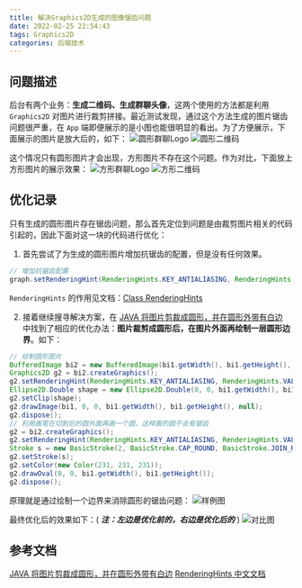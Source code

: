 ```yaml
---
title: 解决Graphics2D生成的图像锯齿问题
date: 2022-02-25 22:54:43
tags: Graphics2D
categories: 后端技术
---
```

## 问题描述

后台有两个业务：**生成二维码、生成群聊头像**，这两个使用的方法都是利用 `Graphics2D` 对图片进行裁剪拼接。最近测试发现，通过这个方法生成的图片锯齿问题很严重，在 `App` 端即便展示的是小图也能很明显的看出。<!--more-->为了方便展示，下面展示的图片是放大后的，如下：
![圆形群聊Logo](https://cdn.jsdelivr.net/gh/JokerByrant/Images@main/blog/16458009966871edaae88571a1caa7d21596d57da4147.png)
![圆形二维码](https://cdn.jsdelivr.net/gh/JokerByrant/Images@main/blog/16458010496875192b72c4d943ae886a858b4447d1026.png)

这个情况只有圆形图片才会出现，方形图片不存在这个问题。作为对比，下面放上方形图片的展示效果：
![方形群聊Logo](https://cdn.jsdelivr.net/gh/JokerByrant/Images@main/blog/16458010696880e591fc2371073d57c5d9fb4470fd30d.png)
![方形二维码](https://cdn.jsdelivr.net/gh/JokerByrant/Images@main/blog/164580108669021a9c064e72ac8b37a4c2be3b59983b9.png)

## 优化记录

只有生成的圆形图片存在锯齿问题，那么首先定位到问题是由裁剪图片相关的代码引起的，因此下面对这一块的代码进行优化：
1. 首先尝试了为生成的圆形图片增加抗锯齿的配置，但是没有任何效果。
```java
// 增加抗锯齿配置
graph.setRenderingHint(RenderingHints.KEY_ANTIALIASING, RenderingHints.VALUE_ANTIALIAS_ON);
```
`RenderingHints` 的作用见文档：[Class RenderingHints](https://www.apiref.com/java11-zh/java.desktop/java/awt/RenderingHints.html)

2. 接着继续搜寻解决方案，在 [JAVA 将图片剪裁成圆形，并在圆形外带有白边](https://cloud.tencent.com/developer/article/1622630) 中找到了相应的优化办法：**图片裁剪成圆形后，在图片外面再绘制一层圆形边界**。如下：
```java
// 绘制圆形图片
BufferedImage bi2 = new BufferedImage(bi1.getWidth(), bi1.getHeight(), BufferedImage.TYPE_4BYTE_ABGR);
Graphics2D g2 = bi2.createGraphics();
g2.setRenderingHint(RenderingHints.KEY_ANTIALIASING, RenderingHints.VALUE_ANTIALIAS_ON);
Ellipse2D.Double shape = new Ellipse2D.Double(0, 0, bi1.getWidth(), bi1.getHeight());
g2.setClip(shape);
g2.drawImage(bi1, 0, 0, bi1.getWidth(), bi1.getHeight(), null);
g2.dispose();
// 利用画笔在切割后的圆外面再画一个圆，这样画的圆不会有锯齿
g2 = bi2.createGraphics();
g2.setRenderingHint(RenderingHints.KEY_ANTIALIASING, RenderingHints.VALUE_ANTIALIAS_ON);
Stroke s = new BasicStroke(2, BasicStroke.CAP_ROUND, BasicStroke.JOIN_ROUND);
g2.setStroke(s);
g2.setColor(new Color(231, 231, 231));
g2.drawOval(0, 0, bi1.getWidth(), bi1.getHeight());
g2.dispose();
```
   
原理就是通过绘制一个边界来消除圆形的锯齿问题：
![样例图](https://cdn.jsdelivr.net/gh/JokerByrant/Images@main/blog/16458011646878b2d5ad024a5861a79edab7708f4d3f7.png)

最终优化后的效果如下：( _**注：左边是优化前的，右边是优化后的**_ )
![对比图](https://cdn.jsdelivr.net/gh/JokerByrant/Images@main/blog/1645801770093215fd863318906860c72ef7f035bbf3a.png)

## 参考文档
[JAVA 将图片剪裁成圆形，并在圆形外带有白边](https://cloud.tencent.com/developer/article/1622630)
[RenderingHints 中文文档](https://www.apiref.com/java11-zh/java.desktop/java/awt/RenderingHints.html)
